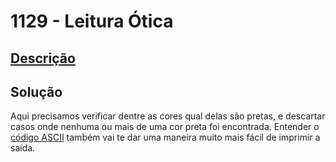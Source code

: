 # 1129 - Leitura Ótica

## [Descrição](https://www.beecrowd.com.br/judge/pt/problems/view/1129)

## Solução

Aqui precisamos verificar dentre as cores qual delas são pretas, e descartar casos onde nenhuma ou mais de uma cor preta foi encontrada. Entender o [código ASCII](../../../base-teorica/strings/ascii/README.md) também vai te dar uma maneira muito mais fácil de imprimir a saída.
